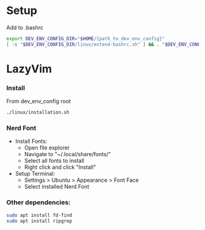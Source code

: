 # Setup

Add to .bashrc

```bash
export DEV_ENV_CONFIG_DIR="$HOME/{path_to_dev_env_config}"
[ -s "$DEV_ENV_CONFIG_DIR/linux/extend-bashrc.sh" ] && . "$DEV_ENV_CONFIG_DIR/linux/extend-bashrc.sh"
```

# LazyVim

### Install

From dev_env_config root

```bash
./linux/installation.sh
```

### Nerd Font

- Install Fonts:
  - Open file explorer
  - Navigate to "~/.local/share/fonts/"
  - Select all fonts to install
  - Right click and click "Install"
- Setup Terminal:
  - Settings > Ubuntu > Appearance > Font Face
  - Select installed Nerd Font

### Other dependencies:

```bash
sudo apt install fd-find
sudo apt install ripgrep
```
